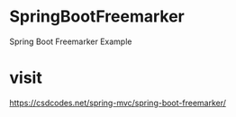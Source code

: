 # SpringBootFreemarker
Spring Boot Freemarker Example
# visit 
https://csdcodes.net/spring-mvc/spring-boot-freemarker/
